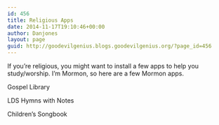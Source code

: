 ```yaml
---
id: 456
title: Religious Apps
date: 2014-11-17T19:10:46+00:00
author: Danjones
layout: page
guid: http://goodevilgenius.blogs.goodevilgenius.org/?page_id=456
---
```

If you&#8217;re religious, you might want to install a few apps to help you study/worship. I&#8217;m Mormon, so here are a few Mormon apps.

Gospel Library

LDS Hymns with Notes

Children&#8217;s Songbook